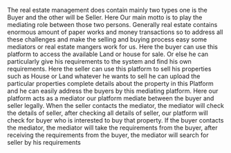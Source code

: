 The real estate management does contain mainly two types one is the Buyer and the other will be 
Seller. Here Our main motto is to play the mediating role between those two persons. Generally real 
estate contains enormous amount of paper works and money transactions so to address all these 
challenges and make the selling and buying process easy some mediators or real estate mangers work 
for us. Here the buyer can use this platform to access the available Land or house for sale. Or else he 
can particularly give his requirements to the system and find his own requirements. Here the seller 
can use this platform to sell his properties such as House or Land whatever he wants to sell he can 
upload the particular properties complete details about the property in this Platform and he can easily 
address the buyers by this mediating platform. Here our platform acts as a mediator our platform 
mediate between the buyer and seller legally. When the seller contacts the mediator, the mediator will 
check the details of seller, after checking all details of seller, our platform will check for buyer who 
is interested to buy that property. If the buyer contacts the mediator, the mediator will take the 
requirements from the buyer, after receiving the requirements from the buyer, the mediator will search 
for seller by his requirements
